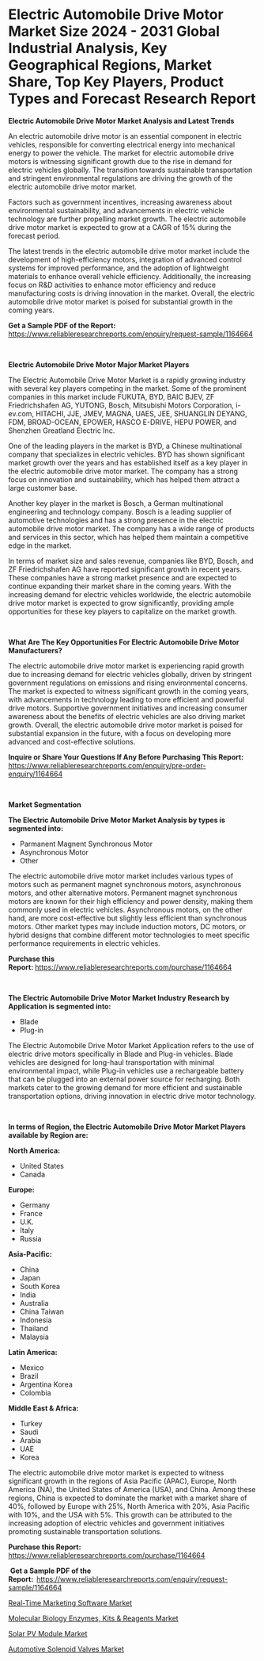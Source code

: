 <p><h1>Electric Automobile Drive Motor Market Size 2024 - 2031 Global Industrial Analysis, Key Geographical Regions, Market Share, Top Key Players, Product Types and Forecast Research Report</h1></p><p><strong>Electric Automobile Drive Motor Market Analysis and Latest Trends</strong></p>
<p><p>An electric automobile drive motor is an essential component in electric vehicles, responsible for converting electrical energy into mechanical energy to power the vehicle. The market for electric automobile drive motors is witnessing significant growth due to the rise in demand for electric vehicles globally. The transition towards sustainable transportation and stringent environmental regulations are driving the growth of the electric automobile drive motor market.</p><p>Factors such as government incentives, increasing awareness about environmental sustainability, and advancements in electric vehicle technology are further propelling market growth. The electric automobile drive motor market is expected to grow at a CAGR of 15% during the forecast period.</p><p>The latest trends in the electric automobile drive motor market include the development of high-efficiency motors, integration of advanced control systems for improved performance, and the adoption of lightweight materials to enhance overall vehicle efficiency. Additionally, the increasing focus on R&D activities to enhance motor efficiency and reduce manufacturing costs is driving innovation in the market. Overall, the electric automobile drive motor market is poised for substantial growth in the coming years.</p></p>
<p><strong>Get a Sample PDF of the Report:&nbsp;</strong> <a href="https://www.reliableresearchreports.com/enquiry/request-sample/1164664">https://www.reliableresearchreports.com/enquiry/request-sample/1164664</a></p>
<p>&nbsp;</p>
<p><strong>Electric Automobile Drive Motor Major Market Players</strong></p>
<p><p>The Electric Automobile Drive Motor Market is a rapidly growing industry with several key players competing in the market. Some of the prominent companies in this market include FUKUTA, BYD, BAIC BJEV, ZF Friedrichshafen AG, YUTONG, Bosch, Mitsubishi Motors Corporation, i-ev.com, HITACHI, JJE, JMEV, MAGNA, UAES, JEE, SHUANGLIN DEYANG, FDM, BROAD-OCEAN, EPOWER, HASCO E-DRIVE, HEPU POWER, and Shenzhen Greatland Electric Inc.</p><p>One of the leading players in the market is BYD, a Chinese multinational company that specializes in electric vehicles. BYD has shown significant market growth over the years and has established itself as a key player in the electric automobile drive motor market. The company has a strong focus on innovation and sustainability, which has helped them attract a large customer base.</p><p>Another key player in the market is Bosch, a German multinational engineering and technology company. Bosch is a leading supplier of automotive technologies and has a strong presence in the electric automobile drive motor market. The company has a wide range of products and services in this sector, which has helped them maintain a competitive edge in the market.</p><p>In terms of market size and sales revenue, companies like BYD, Bosch, and ZF Friedrichshafen AG have reported significant growth in recent years. These companies have a strong market presence and are expected to continue expanding their market share in the coming years. With the increasing demand for electric vehicles worldwide, the electric automobile drive motor market is expected to grow significantly, providing ample opportunities for these key players to capitalize on the market growth.</p></p>
<p>&nbsp;</p>
<p><strong>What Are The Key Opportunities For Electric Automobile Drive Motor Manufacturers?</strong></p>
<p><p>The electric automobile drive motor market is experiencing rapid growth due to increasing demand for electric vehicles globally, driven by stringent government regulations on emissions and rising environmental concerns. The market is expected to witness significant growth in the coming years, with advancements in technology leading to more efficient and powerful drive motors. Supportive government initiatives and increasing consumer awareness about the benefits of electric vehicles are also driving market growth. Overall, the electric automobile drive motor market is poised for substantial expansion in the future, with a focus on developing more advanced and cost-effective solutions.</p></p>
<p><strong>Inquire or Share Your Questions If Any Before Purchasing This Report:</strong> <a href="https://www.reliableresearchreports.com/enquiry/pre-order-enquiry/1164664">https://www.reliableresearchreports.com/enquiry/pre-order-enquiry/1164664</a></p>
<p>&nbsp;</p>
<p><strong>Market Segmentation</strong></p>
<p><strong>The Electric Automobile Drive Motor Market Analysis by types is segmented into:</strong></p>
<p><ul><li>Parmanent Magnent Synchronous Motor</li><li>Asynchronous Motor</li><li>Other</li></ul></p>
<p><p>The electric automobile drive motor market includes various types of motors such as permanent magnet synchronous motors, asynchronous motors, and other alternative motors. Permanent magnet synchronous motors are known for their high efficiency and power density, making them commonly used in electric vehicles. Asynchronous motors, on the other hand, are more cost-effective but slightly less efficient than synchronous motors. Other market types may include induction motors, DC motors, or hybrid designs that combine different motor technologies to meet specific performance requirements in electric vehicles.</p></p>
<p><strong>Purchase this Report:&nbsp;</strong><a href="https://www.reliableresearchreports.com/purchase/1164664">https://www.reliableresearchreports.com/purchase/1164664</a></p>
<p>&nbsp;</p>
<p><strong>The Electric Automobile Drive Motor Market Industry Research by Application is segmented into:</strong></p>
<p><ul><li>Blade</li><li>Plug-in</li></ul></p>
<p><p>The Electric Automobile Drive Motor Market Application refers to the use of electric drive motors specifically in Blade and Plug-in vehicles. Blade vehicles are designed for long-haul transportation with minimal environmental impact, while Plug-in vehicles use a rechargeable battery that can be plugged into an external power source for recharging. Both markets cater to the growing demand for more efficient and sustainable transportation options, driving innovation in electric drive motor technology.</p></p>
<p>&nbsp;</p>
<p><strong>In terms of Region, the Electric Automobile Drive Motor Market Players available by Region are:</strong></p>
<p>
    <p> <strong> North America: </strong>
        <ul>
            <li>United States</li>
            <li>Canada</li>
        </ul>
        </p> 
    <p> <strong> Europe: </strong>
        <ul>
            <li>Germany</li>
            <li>France</li>
            <li>U.K.</li>
            <li>Italy</li>
            <li>Russia</li>
        </ul>
        </p> 
    <p> <strong> Asia-Pacific: </strong>
        <ul>
            <li>China</li>
            <li>Japan</li>
            <li>South Korea</li>
            <li>India</li>
            <li>Australia</li>
            <li>China Taiwan</li>
            <li>Indonesia</li>
            <li>Thailand</li>
            <li>Malaysia</li>
        </ul>
        </p> 
    <p> <strong> Latin America: </strong>
        <ul>
            <li>Mexico</li>
            <li>Brazil</li>
            <li>Argentina Korea</li>
            <li>Colombia</li>
        </ul>
        </p> 
    <p> <strong> Middle East & Africa: </strong>
        <ul>
            <li>Turkey</li>
            <li>Saudi</li>
            <li>Arabia</li>
            <li>UAE</li>
            <li>Korea</li>
        </ul>
    </p>
    </p>
<p><p>The electric automobile drive motor market is expected to witness significant growth in the regions of Asia Pacific (APAC), Europe, North America (NA), the United States of America (USA), and China. Among these regions, China is expected to dominate the market with a market share of 40%, followed by Europe with 25%, North America with 20%, Asia Pacific with 10%, and the USA with 5%. This growth can be attributed to the increasing adoption of electric vehicles and government initiatives promoting sustainable transportation solutions.</p></p>
<p><strong>Purchase this Report: </strong><a href="https://www.reliableresearchreports.com/purchase/1164664">https://www.reliableresearchreports.com/purchase/1164664</a></p>
<p>&nbsp;<strong>Get a Sample PDF of the Report:&nbsp;&nbsp;</strong><a href="https://www.reliableresearchreports.com/enquiry/request-sample/1164664">https://www.reliableresearchreports.com/enquiry/request-sample/1164664</a></p>
<p><strong></strong></p>
<p><p><a href="https://view.publitas.com/reportprime-1/real-time-marketing-software-market-share-market-new-trends-analysis-report-by-type-by-application-by-end-use-by-region-and-segment-forecasts-2023-2030/">Real-Time Marketing Software Market</a></p><p><a href="https://view.publitas.com/reportprime-1/molecular-biology-enzymes-kits-reagents-market-size-growth-and-forecast-from-2023-2030/">Molecular Biology Enzymes, Kits & Reagents Market</a></p><p><a href="https://iodized-pantydraco-05c.notion.site/Global-Solar-PV-Module-Market-Size-and-Market-Trends-Insights-and-Projections-from-2024-to-2031-b118584ddea64e7694f184d33adefe3c">Solar PV Module Market</a></p><p><a href="https://view.publitas.com/reportprime-1/automotive-solenoid-valves-market-analysis-and-market-size-global-industry-overview-market-segmentation-and-forecast-2023-to-2030/">Automotive Solenoid Valves Market</a></p></p>